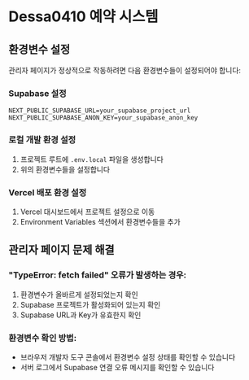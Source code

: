 # Dessa0410 예약 시스템

## 환경변수 설정

관리자 페이지가 정상적으로 작동하려면 다음 환경변수들이 설정되어야 합니다:

### Supabase 설정
```
NEXT_PUBLIC_SUPABASE_URL=your_supabase_project_url
NEXT_PUBLIC_SUPABASE_ANON_KEY=your_supabase_anon_key
```

### 로컬 개발 환경 설정
1. 프로젝트 루트에 `.env.local` 파일을 생성합니다
2. 위의 환경변수들을 설정합니다

### Vercel 배포 환경 설정
1. Vercel 대시보드에서 프로젝트 설정으로 이동
2. Environment Variables 섹션에서 환경변수들을 추가

## 관리자 페이지 문제 해결

### "TypeError: fetch failed" 오류가 발생하는 경우:
1. 환경변수가 올바르게 설정되었는지 확인
2. Supabase 프로젝트가 활성화되어 있는지 확인
3. Supabase URL과 Key가 유효한지 확인

### 환경변수 확인 방법:
- 브라우저 개발자 도구 콘솔에서 환경변수 설정 상태를 확인할 수 있습니다
- 서버 로그에서 Supabase 연결 오류 메시지를 확인할 수 있습니다 